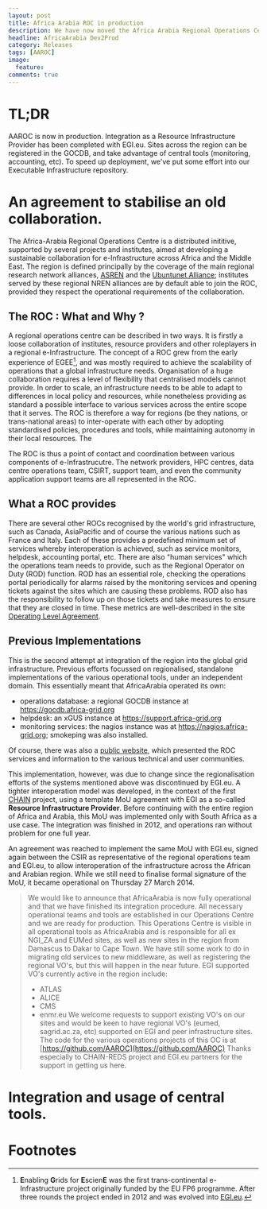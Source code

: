 ```yaml
---
layout: post
title: Africa Arabia ROC in production
description: We have now moved the Africa Arabia Regional Operations Centre to production.
headline: AfricaArabia Dev2Prod
category: Releases
tags: [AAROC]
image: 
  feature: 
comments: true 
---
```


# TL;DR
AAROC is now in production. Integration as a Resource Infrastructure Provider has been completed with EGI.eu. Sites across the region can be registered in the GOCDB, and take advantage of central tools (monitoring, accounting, etc). To speed up deployment, we've put some effort into our Executable Infrastructure repository. 

# An agreement to stabilise an old collaboration.

The Africa-Arabia Regional Operations Centre is a distributed inititive, supported by several projects and institutes, aimed at developing a sustainable collaboration for e-Infrastructure across Africa and the Middle East. The region is defined principally by the coverage of the main regional research network alliances, [ASREN](https://www.asrenorg.net) and the [Ubuntunet Alliance](https://www.ubuntunet.net); institutes served by these regional NREN alliances are by default able to join the ROC, provided they respect the operational requirements of the collaboration. 

## The ROC : What and Why ? 

A regional operations centre can be described in two ways. It is firstly a loose collaboration of institutes, resource providers and other roleplayers in a regional e-Infrastructure. The concept of a ROC grew from the early experience of EGEE[^EGEE], and was mostly required to achieve the scalability of operations that a global infrastructure needs. Organisation of a huge collaboration requires a level of flexibility that centralised models cannot provide. In order to scale, an infrastructure needs to be able to adapt to differences in local policy and resources, while nonetheless providing as standard a possible interface to various services across the entire scope that it serves. The ROC is therefore a way for regions (be they nations, or trans-national areas) to inter-operate with each other by adopting standardised policies, procedures and tools, while maintaining autonomy in their local resources. The

The ROC is thus a point of contact and coordination between various components of e-Infrastrucutre. The network providers, HPC centres, data centre operations team, CSIRT, support team, and even the community application support teams are all represented in the ROC. 

## What a ROC provides

There are several other ROCs recognised by the world's grid infrastructure, such as Canada, AsiaPacific and of course the various nations such as France and Italy. Each of these provides a predefined minimum set of services whereby interoperation is achieved, such as service monitors, helpdesk, accounting portal, etc. There are also "human services" which the operations team needs to provide, such as the Regional Operator on Duty (ROD) function. ROD has an essential role, checking the operations portal periodically for alarms raised by the monitoring services and opening tickets against the sites which are causing these problems. ROD also has the responsibility to follow up on those tickets and take measures to ensure that they are closed in time. These metrics are well-described in the site [Operating Level Agreement](https://documents.egi.eu).

## Previous Implementations

This is the second attempt at integration of the region into the global grid infrastructure. Previous efforts focussed on regionalised, standalone implementations of the various operational tools, under an independent domain. This essentially meant that AfricaArabia operated its own:

 - operations database: a regional GOCDB instance at https://gocdb.africa-grid.org
 - helpdesk: an xGUS instance at https://support.africa-grid.org
 - monitoring services: the nagios instance was at https://nagios.africa-grid.org; smokeping was also installed.

Of course, there was also a [public website](https://roc.africa-grid.org), which presented the ROC services and information to the various technical and user communities. 

This implementation, however, was due to change since the regionalisation efforts of the systems mentioned above was discontinued by EGI.eu. A tighter interoperation model was developed, in the context of the first [CHAIN](https://www.chain-project.eu/old-project) project, using a template MoU agreement with EGI as a so-called **Resource Infrastructure Provider**. Before continuing with the entire region of Africa and Arabia, this MoU was implemented only with South Africa as a use case. The integration was finished in 2012, and operations ran without problem for one full year. 

An agreement was reached to implement the same MoU with EGI.eu, signed again between the CSIR as representative of the regional operations team and EGI.eu, to allow interoperation of the infrastructure across the African and Arabian region. While we still need to finalise formal signature of the MoU, it became operational on Thursday 27 March 2014.

> We would like to announce that AfricaArabia is now fully operational and that we have finished its integration procedure. All necessary
operational teams and tools are established in our Operations Centre and we are ready for production.
> This Operations Centre is visible in all operational tools as AfricaArabia and is responsible for all ex NGI_ZA and EUMed sites, as well as new sites in the region from Damascus to Dakar to Cape Town.
> We have still some work to do in migrating old services to new middleware, as well as registering the regional VO's, but this will happen in the near future.
> EGI supported VO's currently active in the region include: 
>  - ATLAS
>  - ALICE
>  - CMS
>  - enmr.eu
> We welcome requests to support existing VO's on our sites and would be keen to have regional VO's (eumed, sagrid.ac.za, etc) supported on EGI and peer infrastructure sites.
> The code for the various operations projects of this OC is at [https://github.com/AAROC](https://github.com/AAROC)
> Thanks especially to CHAIN-REDS project and EGI.eu partners for the support in getting us here.

# Integration and usage of central tools.





# Footnotes

[^EGEE]: **E**nabling **G**rids for **E**scien**E** was the first trans-continental e-Infrastructure project originally funded by the EU FP6 programme. After three rounds the project ended in 2012 and was evolved into [EGI.eu](https://www.egi.eu).
